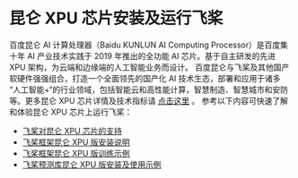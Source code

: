 
# 昆仑 XPU 芯片安装及运行飞桨

百度昆仑 AI 计算处理器（Baidu KUNLUN AI Computing Processor）是百度集十年 AI 产业技术实践于 2019 年推出的全功能 AI 芯片。基于自主研发的先进 XPU 架构，为云端和边缘端的人工智能业务而设计。 百度昆仑与飞桨及其他国产软硬件强强组合，打造一个全面领先的国产化 AI 技术生态，部署和应用于诸多 “人工智能+“的行业领域，包括智能云和高性能计算，智慧制造、智慧城市和安防等。更多昆仑 XPU 芯片详情及技术指标请 [点击这里](https://cloud.baidu.com/product/kunlun.html) 。
参考以下内容可快速了解和体验昆仑 XPU 芯片上运行飞桨：

- [飞桨对昆仑 XPU 芯片的支持](../guides/hardware_support/xpu_docs/paddle_2.0_xpu_cn.html)
- [飞桨框架昆仑 XPU 版安装说明](../guides/hardware_support/xpu_docs/paddle_install_cn.html)
- [飞桨框架昆仑 XPU 版训练示例](../guides/hardware_support/xpu_docs/train_example_cn.html)
- [飞桨预测库昆仑 XPU 版安装及使用示例](../guides/hardware_support/xpu_docs/inference_install_example_cn.html)
